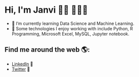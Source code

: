 # Hi, I'm Janvi 👋🏾 👩🏾‍💻
- 🌱 I’m currently learning Data Science and Machine Learning. 
- 🤔 Some technologies I enjoy working with include Python, R Programming, Microsoft Excel, MySQL, Jupyter notebook.

## Find me around the web 🌎:
- <a href="https://www.linkedin.com/in/janvi-savani/">LinkedIn</a> 💼
- <a href="https://twitter.com/wackysoul">Twitter</a> 🤗
<!---
JanviSavani/JanviSavani is a ✨ special ✨ repository because its `README.md` (this file) appears on your GitHub profile.
You can click the Preview link to take a look at your changes.
--->
